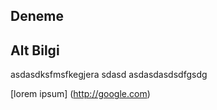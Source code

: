 ## Deneme

## Alt Bilgi
asdasdksfmsfkegjera
sdasd
asdasdasdsdfgsdg

[lorem ipsum] (http://google.com)